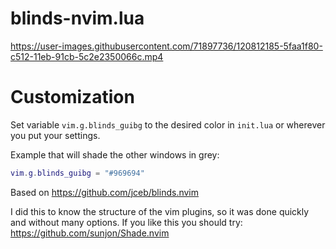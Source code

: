 # blinds-nvim.lua

https://user-images.githubusercontent.com/71897736/120812185-5faa1f80-c512-11eb-91cb-5c2e2350066c.mp4

# Customization

Set variable `vim.g.blinds_guibg` to the desired color in `init.lua` or wherever you put your settings.

Example that will shade the other windows in grey:
```lua
vim.g.blinds_guibg = "#969694"
```

Based on https://github.com/jceb/blinds.nvim

I did this to know the structure of the vim plugins, so it was done quickly and without many options.
If you like this you should try: https://github.com/sunjon/Shade.nvim

